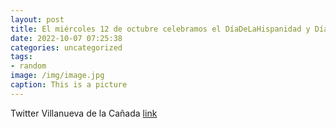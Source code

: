 ```yaml
---
layout: post
title: El miércoles 12 de octubre celebramos el DíaDeLaHispanidad y DíaDelPilar en VillanuevaDeLaCañada.  🇪🇸 httpst.coCrWzkW1ZJK
date: 2022-10-07 07:25:38
categories: uncategorized
tags:
- random
image: /img/image.jpg
caption: This is a picture
---
```

Twitter Villanueva de la Cañada [link](https://twitter.com/AytoVDLCanada/status/1578006834232926208)
